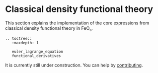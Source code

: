 # Classical density functional theory
This section explains the implementation of the core expressions from classical density functional theory in $\text{FeO}_\text{s}$.

```{eval-rst}
.. toctree::
   :maxdepth: 1

   euler_lagrange_equation
   functional_derivatives
```

It is currently still under construction. You can help by [contributing](https://github.com/feos-org/feos/issues/70).